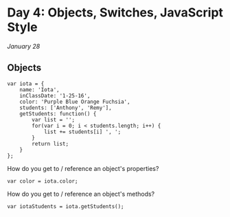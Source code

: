 # Day 4: Objects, Switches, JavaScript Style
_January 28_

## Objects

```
var iota = {
	name: 'Iota',
	inClassDate: '1-25-16',
	color: 'Purple Blue Orange Fuchsia',
	students: ['Anthony', 'Remy'],
	getStudents: function() {
		var list = '';
		for(var i = 0; i < students.length; i++) {
			list += students[i] ', ';
		}
		return list;
	}
};
```

How do you get to / reference an object's properties?

```
var color = iota.color;
```

How do you get to / reference an object's methods?
```
var iotaStudents = iota.getStudents();
```

